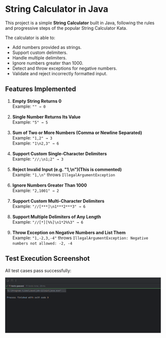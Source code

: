 <h1>String Calculator in Java</h1>

<p>This project is a simple <strong>String Calculator</strong> built in Java, following the rules and progressive steps of the popular String Calculator Kata.</p>

<p>The calculator is able to:</p>
<ul>
    <li>Add numbers provided as strings.</li>
    <li>Support custom delimiters.</li>
    <li>Handle multiple delimiters.</li>
    <li>Ignore numbers greater than 1000.</li>
    <li>Detect and throw exceptions for negative numbers.</li>
    <li>Validate and reject incorrectly formatted input.</li>
</ul>

<h2>Features Implemented</h2>

<ol>
    <li><strong>Empty String Returns 0</strong><br>
        Example: <code>"" → 0</code>
    </li>
    <br>
    <li><strong>Single Number Returns Its Value</strong><br>
        Example: <code>"5" → 5</code>
    </li>
    <br>
    <li><strong>Sum of Two or More Numbers (Comma or Newline Separated)</strong><br>
        Example: <code>"1,2" → 3</code><br>
        Example: <code>"1\n2,3" → 6</code>
    </li>
    <br>
    <li><strong>Support Custom Single-Character Delimiters</strong><br>
        Example: <code>"//;\n1;2" → 3</code>
    </li>
    <br>
    <li><strong>Reject Invalid Input (e.g. "1,\n")(This is commented)</strong><br>
        Example: <code>"1,\n"</code> throws <code>IllegalArgumentException</code>
    </li>
    <br>
    <li><strong>Ignore Numbers Greater Than 1000</strong><br>
        Example: <code>"2,1001" → 2</code>
    </li>
    <br>
    <li><strong>Support Custom Multi-Character Delimiters</strong><br>
        Example: <code>"//[***]\n1***2***3" → 6</code>
    </li>
    <br>
    <li><strong>Support Multiple Delimiters of Any Length</strong><br>
        Example: <code>"//[*][%%]\n1*2%%3" → 6</code>
    </li>
    <br>
    <li><strong>Throw Exception on Negative Numbers and List Them</strong><br>
        Example: <code>"1,-2,3,-4"</code> throws <code>IllegalArgumentException: Negative numbers not allowed: -2, -4</code>
    </li>
</ol>
<h2>Test Execution Screenshot</h2>
<p>All test cases pass successfully:</p>
<img src="https://github.com/GhanshyamThakkar2/StringCalculator/raw/main/Test%20cases%20are%20passed.png" alt="Test Cases Passed" />



